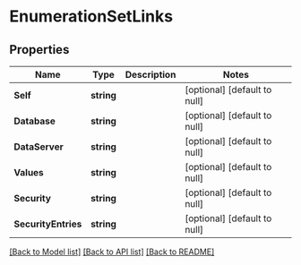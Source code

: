 # EnumerationSetLinks

## Properties
Name | Type | Description | Notes
------------ | ------------- | ------------- | -------------
**Self** | **string** |  | [optional] [default to null]
**Database** | **string** |  | [optional] [default to null]
**DataServer** | **string** |  | [optional] [default to null]
**Values** | **string** |  | [optional] [default to null]
**Security** | **string** |  | [optional] [default to null]
**SecurityEntries** | **string** |  | [optional] [default to null]

[[Back to Model list]](../README.md#documentation-for-models) [[Back to API list]](../README.md#documentation-for-api-endpoints) [[Back to README]](../README.md)


